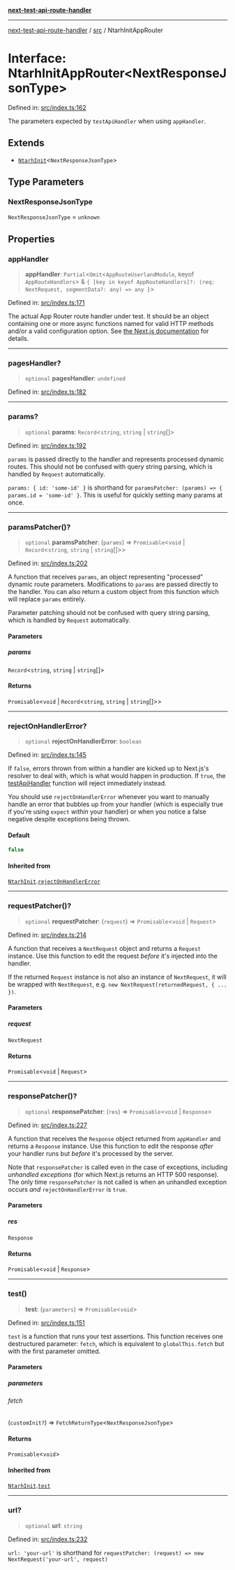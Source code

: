 [**next-test-api-route-handler**](../../README.md)

***

[next-test-api-route-handler](../../README.md) / [src](../README.md) / NtarhInitAppRouter

# Interface: NtarhInitAppRouter\<NextResponseJsonType\>

Defined in: [src/index.ts:162](https://github.com/Xunnamius/next-test-api-route-handler/blob/e9d6c65a2563c98f0367b0ff43cd7ea952acf10a/src/index.ts#L162)

The parameters expected by `testApiHandler` when using `appHandler`.

## Extends

- [`NtarhInit`](NtarhInit.md)\<`NextResponseJsonType`\>

## Type Parameters

### NextResponseJsonType

`NextResponseJsonType` = `unknown`

## Properties

### appHandler

> **appHandler**: `Partial`\<`Omit`\<`AppRouteUserlandModule`, keyof `AppRouteHandlers`\> & `{ [key in keyof AppRouteHandlers]?: (req: NextRequest, segmentData?: any) => any }`\>

Defined in: [src/index.ts:171](https://github.com/Xunnamius/next-test-api-route-handler/blob/e9d6c65a2563c98f0367b0ff43cd7ea952acf10a/src/index.ts#L171)

The actual App Router route handler under test. It should be an object
containing one or more async functions named for valid HTTP methods and/or
a valid configuration option. See [the Next.js
documentation](https://nextjs.org/docs/app/building-your-application/routing/route-handlers)
for details.

***

### pagesHandler?

> `optional` **pagesHandler**: `undefined`

Defined in: [src/index.ts:182](https://github.com/Xunnamius/next-test-api-route-handler/blob/e9d6c65a2563c98f0367b0ff43cd7ea952acf10a/src/index.ts#L182)

***

### params?

> `optional` **params**: `Record`\<`string`, `string` \| `string`[]\>

Defined in: [src/index.ts:192](https://github.com/Xunnamius/next-test-api-route-handler/blob/e9d6c65a2563c98f0367b0ff43cd7ea952acf10a/src/index.ts#L192)

`params` is passed directly to the handler and represents processed dynamic
routes. This should not be confused with query string parsing, which is
handled by `Request` automatically.

`params: { id: 'some-id' }` is shorthand for `paramsPatcher: (params) => {
params.id = 'some-id' }`. This is useful for quickly setting many params at
once.

***

### paramsPatcher()?

> `optional` **paramsPatcher**: (`params`) => `Promisable`\<`void` \| `Record`\<`string`, `string` \| `string`[]\>\>

Defined in: [src/index.ts:202](https://github.com/Xunnamius/next-test-api-route-handler/blob/e9d6c65a2563c98f0367b0ff43cd7ea952acf10a/src/index.ts#L202)

A function that receives `params`, an object representing "processed"
dynamic route parameters. Modifications to `params` are passed directly to
the handler. You can also return a custom object from this function which
will replace `params` entirely.

Parameter patching should not be confused with query string parsing, which
is handled by `Request` automatically.

#### Parameters

##### params

`Record`\<`string`, `string` \| `string`[]\>

#### Returns

`Promisable`\<`void` \| `Record`\<`string`, `string` \| `string`[]\>\>

***

### rejectOnHandlerError?

> `optional` **rejectOnHandlerError**: `boolean`

Defined in: [src/index.ts:145](https://github.com/Xunnamius/next-test-api-route-handler/blob/e9d6c65a2563c98f0367b0ff43cd7ea952acf10a/src/index.ts#L145)

If `false`, errors thrown from within a handler are kicked up to Next.js's
resolver to deal with, which is what would happen in production. If `true`,
the [testApiHandler](../functions/testApiHandler.md) function will reject immediately instead.

You should use `rejectOnHandlerError` whenever you want to manually handle
an error that bubbles up from your handler (which is especially true if
you're using `expect` _within_ your handler) or when you notice a false
negative despite exceptions being thrown.

#### Default

```ts
false
```

#### Inherited from

[`NtarhInit`](NtarhInit.md).[`rejectOnHandlerError`](NtarhInit.md#rejectonhandlererror)

***

### requestPatcher()?

> `optional` **requestPatcher**: (`request`) => `Promisable`\<`void` \| `Request`\>

Defined in: [src/index.ts:214](https://github.com/Xunnamius/next-test-api-route-handler/blob/e9d6c65a2563c98f0367b0ff43cd7ea952acf10a/src/index.ts#L214)

A function that receives a `NextRequest` object and returns a `Request`
instance. Use this function to edit the request _before_ it's injected
into the handler.

If the returned `Request` instance is not also an instance of
`NextRequest`, it will be wrapped with `NextRequest`, e.g. `new
NextRequest(returnedRequest, { ... })`.

#### Parameters

##### request

`NextRequest`

#### Returns

`Promisable`\<`void` \| `Request`\>

***

### responsePatcher()?

> `optional` **responsePatcher**: (`res`) => `Promisable`\<`void` \| `Response`\>

Defined in: [src/index.ts:227](https://github.com/Xunnamius/next-test-api-route-handler/blob/e9d6c65a2563c98f0367b0ff43cd7ea952acf10a/src/index.ts#L227)

A function that receives the `Response` object returned from `appHandler`
and returns a `Response` instance. Use this function to edit the response
_after_ your handler runs but _before_ it's processed by the server.

Note that `responsePatcher` is called even in the case of exceptions,
including _unhandled exceptions_ (for which Next.js returns an HTTP 500
response). The only time `responsePatcher` is not called is when an
unhandled exception occurs _and_ `rejectOnHandlerError` is `true`.

#### Parameters

##### res

`Response`

#### Returns

`Promisable`\<`void` \| `Response`\>

***

### test()

> **test**: (`parameters`) => `Promisable`\<`void`\>

Defined in: [src/index.ts:151](https://github.com/Xunnamius/next-test-api-route-handler/blob/e9d6c65a2563c98f0367b0ff43cd7ea952acf10a/src/index.ts#L151)

`test` is a function that runs your test assertions. This function receives
one destructured parameter: `fetch`, which is equivalent to
`globalThis.fetch` but with the first parameter omitted.

#### Parameters

##### parameters

###### fetch

(`customInit?`) => `FetchReturnType`\<`NextResponseJsonType`\>

#### Returns

`Promisable`\<`void`\>

#### Inherited from

[`NtarhInit`](NtarhInit.md).[`test`](NtarhInit.md#test)

***

### url?

> `optional` **url**: `string`

Defined in: [src/index.ts:232](https://github.com/Xunnamius/next-test-api-route-handler/blob/e9d6c65a2563c98f0367b0ff43cd7ea952acf10a/src/index.ts#L232)

`url: 'your-url'` is shorthand for `requestPatcher: (request) => new
NextRequest('your-url', request)`
